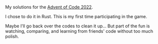 My solutions for the [Advent of Code 2022](https://adventofcode.com/2022).

I chose to do it in Rust. This is my first time participating in the game.

Maybe I'll go back over the codes to clean it up... But part of the fun is watching, comparing, and learning from friends' code without too much polish.
